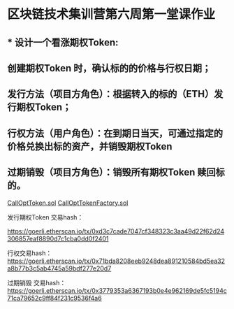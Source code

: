 # 区块链技术集训营第六周第一堂课作业

## * 设计一个看涨期权Token:
## 创建期权Token 时，确认标的的价格与行权日期；
## 发行方法（项目方角色）：根据转入的标的（ETH）发行期权Token；
## 行权方法（用户角色）：在到期日当天，可通过指定的价格兑换出标的资产，并销毁期权Token
## 过期销毁（项目方角色）：销毁所有期权Token 赎回标的。

[CallOptToken.sol](./w6_1_code/contracts/CallOptToken.sol)
[CallOptTokenFactory.sol](./w6_1_code/contracts/CallOptTokenFactory.sol)

发行期权Token 交易hash：

https://goerli.etherscan.io/tx/0xd3c7cade7047cf348323c3aa49d22f62d24306857eaf8890d7c1cba0dd0f2401

行权交易hash：
https://goerli.etherscan.io/tx/0x71bda8208eeb9248dea891210584bd5ea32a8b77b3c5ab4745a59bdf277e20d7

过期销毁 交易hash：
https://goerli.etherscan.io/tx/0x3779353a6367193b0e4e962169de5fc5194c71ca79652c9ff84f231c9536f4a6